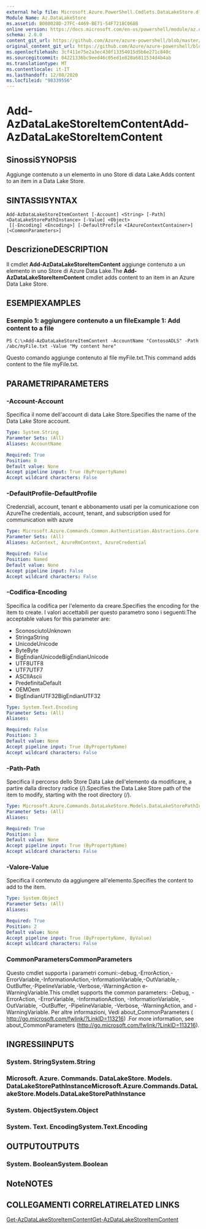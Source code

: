 ```yaml
---
external help file: Microsoft.Azure.PowerShell.Cmdlets.DataLakeStore.dll-Help.xml
Module Name: Az.DataLakeStore
ms.assetid: B008028D-27FC-4469-BE71-54F7218C068B
online version: https://docs.microsoft.com/en-us/powershell/module/az.datalakestore/add-azdatalakestoreitemcontent
schema: 2.0.0
content_git_url: https://github.com/Azure/azure-powershell/blob/master/src/DataLakeStore/DataLakeStore/help/Add-AzDataLakeStoreItemContent.md
original_content_git_url: https://github.com/Azure/azure-powershell/blob/master/src/DataLakeStore/DataLakeStore/help/Add-AzDataLakeStoreItemContent.md
ms.openlocfilehash: 3cf411e75e2a3ec430f13354015d5b6e271c840c
ms.sourcegitcommit: 04221336bc9eed46c05ed1e828a6811534d4b4ab
ms.translationtype: MT
ms.contentlocale: it-IT
ms.lasthandoff: 12/08/2020
ms.locfileid: "98339556"
---
```

# <span data-ttu-id="b76bc-101">Add-AzDataLakeStoreItemContent</span><span class="sxs-lookup"><span data-stu-id="b76bc-101">Add-AzDataLakeStoreItemContent</span></span>

## <span data-ttu-id="b76bc-102">Sinossi</span><span class="sxs-lookup"><span data-stu-id="b76bc-102">SYNOPSIS</span></span>
<span data-ttu-id="b76bc-103">Aggiunge contenuto a un elemento in uno Store di data Lake.</span><span class="sxs-lookup"><span data-stu-id="b76bc-103">Adds content to an item in a Data Lake Store.</span></span>

## <span data-ttu-id="b76bc-104">SINTASSI</span><span class="sxs-lookup"><span data-stu-id="b76bc-104">SYNTAX</span></span>

```
Add-AzDataLakeStoreItemContent [-Account] <String> [-Path] <DataLakeStorePathInstance> [-Value] <Object>
 [[-Encoding] <Encoding>] [-DefaultProfile <IAzureContextContainer>] [<CommonParameters>]
```

## <span data-ttu-id="b76bc-105">Descrizione</span><span class="sxs-lookup"><span data-stu-id="b76bc-105">DESCRIPTION</span></span>
<span data-ttu-id="b76bc-106">Il cmdlet **Add-AzDataLakeStoreItemContent** aggiunge contenuto a un elemento in uno Store di Azure Data Lake.</span><span class="sxs-lookup"><span data-stu-id="b76bc-106">The **Add-AzDataLakeStoreItemContent** cmdlet adds content to an item in an Azure Data Lake Store.</span></span>

## <span data-ttu-id="b76bc-107">ESEMPI</span><span class="sxs-lookup"><span data-stu-id="b76bc-107">EXAMPLES</span></span>

### <span data-ttu-id="b76bc-108">Esempio 1: aggiungere contenuto a un file</span><span class="sxs-lookup"><span data-stu-id="b76bc-108">Example 1: Add content to a file</span></span>
```
PS C:\>Add-AzDataLakeStoreItemContent -AccountName "ContosoADLS" -Path /abc/myFile.txt -Value "My content here"
```

<span data-ttu-id="b76bc-109">Questo comando aggiunge contenuto al file myFile.txt.</span><span class="sxs-lookup"><span data-stu-id="b76bc-109">This command adds content to the file myFile.txt.</span></span>

## <span data-ttu-id="b76bc-110">PARAMETRI</span><span class="sxs-lookup"><span data-stu-id="b76bc-110">PARAMETERS</span></span>

### <span data-ttu-id="b76bc-111">-Account</span><span class="sxs-lookup"><span data-stu-id="b76bc-111">-Account</span></span>
<span data-ttu-id="b76bc-112">Specifica il nome dell'account di data Lake Store.</span><span class="sxs-lookup"><span data-stu-id="b76bc-112">Specifies the name of the Data Lake Store account.</span></span>

```yaml
Type: System.String
Parameter Sets: (All)
Aliases: AccountName

Required: True
Position: 0
Default value: None
Accept pipeline input: True (ByPropertyName)
Accept wildcard characters: False
```

### <span data-ttu-id="b76bc-113">-DefaultProfile</span><span class="sxs-lookup"><span data-stu-id="b76bc-113">-DefaultProfile</span></span>
<span data-ttu-id="b76bc-114">Credenziali, account, tenant e abbonamento usati per la comunicazione con Azure</span><span class="sxs-lookup"><span data-stu-id="b76bc-114">The credentials, account, tenant, and subscription used for communication with azure</span></span>

```yaml
Type: Microsoft.Azure.Commands.Common.Authentication.Abstractions.Core.IAzureContextContainer
Parameter Sets: (All)
Aliases: AzContext, AzureRmContext, AzureCredential

Required: False
Position: Named
Default value: None
Accept pipeline input: False
Accept wildcard characters: False
```

### <span data-ttu-id="b76bc-115">-Codifica</span><span class="sxs-lookup"><span data-stu-id="b76bc-115">-Encoding</span></span>
<span data-ttu-id="b76bc-116">Specifica la codifica per l'elemento da creare.</span><span class="sxs-lookup"><span data-stu-id="b76bc-116">Specifies the encoding for the item to create.</span></span>
<span data-ttu-id="b76bc-117">I valori accettabili per questo parametro sono i seguenti:</span><span class="sxs-lookup"><span data-stu-id="b76bc-117">The acceptable values for this parameter are:</span></span>
- <span data-ttu-id="b76bc-118">Sconosciuto</span><span class="sxs-lookup"><span data-stu-id="b76bc-118">Unknown</span></span>
- <span data-ttu-id="b76bc-119">Stringa</span><span class="sxs-lookup"><span data-stu-id="b76bc-119">String</span></span>
- <span data-ttu-id="b76bc-120">Unicode</span><span class="sxs-lookup"><span data-stu-id="b76bc-120">Unicode</span></span>
- <span data-ttu-id="b76bc-121">Byte</span><span class="sxs-lookup"><span data-stu-id="b76bc-121">Byte</span></span>
- <span data-ttu-id="b76bc-122">BigEndianUnicode</span><span class="sxs-lookup"><span data-stu-id="b76bc-122">BigEndianUnicode</span></span>
- <span data-ttu-id="b76bc-123">UTF8</span><span class="sxs-lookup"><span data-stu-id="b76bc-123">UTF8</span></span>
- <span data-ttu-id="b76bc-124">UTF7</span><span class="sxs-lookup"><span data-stu-id="b76bc-124">UTF7</span></span>
- <span data-ttu-id="b76bc-125">ASCII</span><span class="sxs-lookup"><span data-stu-id="b76bc-125">Ascii</span></span>
- <span data-ttu-id="b76bc-126">Predefinita</span><span class="sxs-lookup"><span data-stu-id="b76bc-126">Default</span></span>
- <span data-ttu-id="b76bc-127">OEM</span><span class="sxs-lookup"><span data-stu-id="b76bc-127">Oem</span></span>
- <span data-ttu-id="b76bc-128">BigEndianUTF32</span><span class="sxs-lookup"><span data-stu-id="b76bc-128">BigEndianUTF32</span></span>

```yaml
Type: System.Text.Encoding
Parameter Sets: (All)
Aliases:

Required: False
Position: 3
Default value: None
Accept pipeline input: True (ByPropertyName)
Accept wildcard characters: False
```

### <span data-ttu-id="b76bc-129">-Path</span><span class="sxs-lookup"><span data-stu-id="b76bc-129">-Path</span></span>
<span data-ttu-id="b76bc-130">Specifica il percorso dello Store Data Lake dell'elemento da modificare, a partire dalla directory radice (/).</span><span class="sxs-lookup"><span data-stu-id="b76bc-130">Specifies the Data Lake Store path of the item to modify, starting with the root directory (/).</span></span>

```yaml
Type: Microsoft.Azure.Commands.DataLakeStore.Models.DataLakeStorePathInstance
Parameter Sets: (All)
Aliases:

Required: True
Position: 1
Default value: None
Accept pipeline input: True (ByPropertyName)
Accept wildcard characters: False
```

### <span data-ttu-id="b76bc-131">-Valore</span><span class="sxs-lookup"><span data-stu-id="b76bc-131">-Value</span></span>
<span data-ttu-id="b76bc-132">Specifica il contenuto da aggiungere all'elemento.</span><span class="sxs-lookup"><span data-stu-id="b76bc-132">Specifies the content to add to the item.</span></span>

```yaml
Type: System.Object
Parameter Sets: (All)
Aliases:

Required: True
Position: 2
Default value: None
Accept pipeline input: True (ByPropertyName, ByValue)
Accept wildcard characters: False
```

### <span data-ttu-id="b76bc-133">CommonParameters</span><span class="sxs-lookup"><span data-stu-id="b76bc-133">CommonParameters</span></span>
<span data-ttu-id="b76bc-134">Questo cmdlet supporta i parametri comuni:-debug,-ErrorAction,-ErrorVariable,-InformationAction,-InformationVariable,-OutVariable,-OutBuffer,-PipelineVariable,-Verbose,-WarningAction e-WarningVariable.</span><span class="sxs-lookup"><span data-stu-id="b76bc-134">This cmdlet supports the common parameters: -Debug, -ErrorAction, -ErrorVariable, -InformationAction, -InformationVariable, -OutVariable, -OutBuffer, -PipelineVariable, -Verbose, -WarningAction, and -WarningVariable.</span></span> <span data-ttu-id="b76bc-135">Per altre informazioni, Vedi about_CommonParameters ( http://go.microsoft.com/fwlink/?LinkID=113216) .</span><span class="sxs-lookup"><span data-stu-id="b76bc-135">For more information, see about_CommonParameters (http://go.microsoft.com/fwlink/?LinkID=113216).</span></span>

## <span data-ttu-id="b76bc-136">INGRESSI</span><span class="sxs-lookup"><span data-stu-id="b76bc-136">INPUTS</span></span>

### <span data-ttu-id="b76bc-137">System. String</span><span class="sxs-lookup"><span data-stu-id="b76bc-137">System.String</span></span>

### <span data-ttu-id="b76bc-138">Microsoft. Azure. Commands. DataLakeStore. Models. DataLakeStorePathInstance</span><span class="sxs-lookup"><span data-stu-id="b76bc-138">Microsoft.Azure.Commands.DataLakeStore.Models.DataLakeStorePathInstance</span></span>

### <span data-ttu-id="b76bc-139">System. Object</span><span class="sxs-lookup"><span data-stu-id="b76bc-139">System.Object</span></span>

### <span data-ttu-id="b76bc-140">System. Text. Encoding</span><span class="sxs-lookup"><span data-stu-id="b76bc-140">System.Text.Encoding</span></span>

## <span data-ttu-id="b76bc-141">OUTPUT</span><span class="sxs-lookup"><span data-stu-id="b76bc-141">OUTPUTS</span></span>

### <span data-ttu-id="b76bc-142">System. Boolean</span><span class="sxs-lookup"><span data-stu-id="b76bc-142">System.Boolean</span></span>

## <span data-ttu-id="b76bc-143">Note</span><span class="sxs-lookup"><span data-stu-id="b76bc-143">NOTES</span></span>

## <span data-ttu-id="b76bc-144">COLLEGAMENTI CORRELATI</span><span class="sxs-lookup"><span data-stu-id="b76bc-144">RELATED LINKS</span></span>

[<span data-ttu-id="b76bc-145">Get-AzDataLakeStoreItemContent</span><span class="sxs-lookup"><span data-stu-id="b76bc-145">Get-AzDataLakeStoreItemContent</span></span>](./Get-AzDataLakeStoreItemContent.md)


